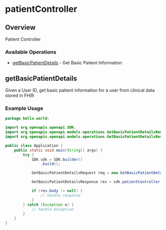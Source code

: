 # patientController

## Overview

Patient Controller

### Available Operations

* [getBasicPatientDetails](#getbasicpatientdetails) - Get Basic Patient Information

## getBasicPatientDetails

Given a User ID, get basic patient information for a user from clinical data stored in FHIR

### Example Usage

```java
package hello.world;

import org.openapis.openapi.SDK;
import org.openapis.openapi.models.operations.GetBasicPatientDetailsRequest;
import org.openapis.openapi.models.operations.GetBasicPatientDetailsResponse;

public class Application {
    public static void main(String[] args) {
        try {
            SDK sdk = SDK.builder()
                .build();

            GetBasicPatientDetailsRequest req = new GetBasicPatientDetailsRequest(528895L);            

            GetBasicPatientDetailsResponse res = sdk.patientController.getBasicPatientDetails(req);

            if (res.body != null) {
                // handle response
            }
        } catch (Exception e) {
            // handle exception
        }
    }
}
```
